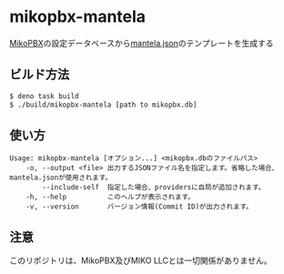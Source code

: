 # mikopbx-mantela
[MikoPBX](https://www.mikopbx.com/)の設定データベースから[mantela.json](https://github.com/KusaReMKN/mantela/blob/main/MANTELA.md)のテンプレートを生成する

## ビルド方法
```bash
$ deno task build
$ ./build/mikopbx-mantela [path to mikopbx.db]
```
## 使い方
```
Usage: mikopbx-mantela [オプション...] <mikopbx.dbのファイルパス>
    -o, --output <file> 出力するJSONファイル名を指定します。省略した場合、mantela.jsonが使用されます。
        --include-self  指定した場合、providersに自局が追加されます。
    -h, --help          このヘルプが表示されます。
    -v, --version       バージョン情報(Commit ID)が出力されます。
```
## 注意
このリポジトリは、MikoPBX及びMIKO LLCとは一切関係がありません。
